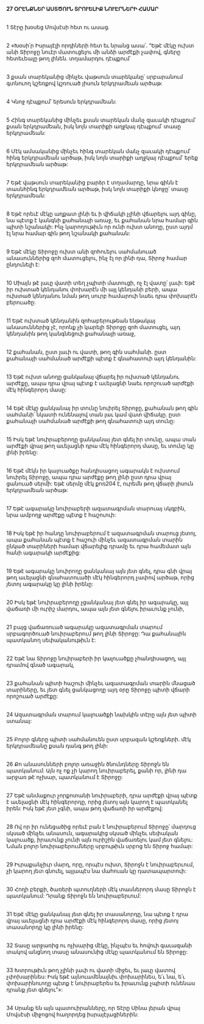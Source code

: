 **27 ՕՐԷՆՔՆԵՐ ԱՍՏԾՈՒՆ ՏՐՈՒԵԼԻՔ ՆՈՒԷՐՆԵՐԻ ՀԱՄԱՐ**

\
1 Տէրը խօսեց Մովսէսի հետ ու ասաց.

\
2 «Խօսի՛ր Իսրայէլի որդիների հետ եւ նրանց ասա՛. “Եթէ մէկը ուխտ անի Տիրոջը նուէր մատուցելու մի անձի արժէքի չափով, գները հետեւեալը թող լինեն. տղամարդու դէպքում՝

\
3 քսան տարեկանից մինչեւ վաթսուն տարեկանը՝ սրբարանում գտնուող կշեռքով կշռուած յիսուն երկդրամեան արծաթ:

\
4 Կնոջ դէպքում՝ երեսուն երկդրամեան:

\
5 Հինգ տարեկանից մինչեւ քսան տարեկան մանչ զաւակի դէպքում՝ քսան երկդրամեան, իսկ նոյն տարիքի աղջկայ դէպքում՝ տասը երկդրամեան:

\
6 Մէկ ամսականից մինչեւ հինգ տարեկան մանչ զաւակի դէպքում՝ հինգ երկդրամեան արծաթ, իսկ նոյն տարիքի աղջկայ դէպքում՝ երեք երկդրամեան արծաթ:

\
7 Եթէ վաթսուն տարեկանից բարձր է տղամարդը, նրա գինն է տասնհինգ երկդրամեան արծաթ, իսկ նոյն տարիքի կնոջը՝ տասը երկդրամեան:

\
8 Եթէ որեւէ մէկը աղքատ լինի եւ ի վիճակի չլինի վճարելու այդ գինը, նա պէտք է կանգնի քահանայի առաջ, եւ քահանան նրա համար գին պիտի նշանակի: Ինչ կարողութիւն որ ունի ուխտ անողը, ըստ այդմ էլ նրա համար գին թող նշանակի քահանան:

\
9 Եթէ մէկը Տիրոջը ուխտ անի զոհուելու սահմանուած անասուններից զոհ մատուցելու, ինչ էլ որ լինի դա, Տիրոջ համար ընդունելի է:

\
10 Միայն թէ լաւը վատի տեղ չպիտի մատուցի, ոչ էլ վատը՝ լաւի: Եթէ իր ուխտած կենդանու փոխարէն մի այլ կենդանի բերի, ապա ուխտած կենդանու նման թող սուրբ համարուի նաեւ դրա փոխարէն բերուածը:

\
11 Եթէ ուխտած կենդանին զոհաբերութեան ենթակայ անասուններից չէ, որոնք չի կարելի Տիրոջը զոհ մատուցել, այդ կենդանին թող կանգնեցուի քահանայի առաջ,

\
12 քահանան, ըստ լաւի ու վատի, թող գին սահմանի. ըստ քահանայի սահմանած արժէքի պէտք է գնահատուի այդ կենդանին:

\
13 Եթէ ուխտ անողը ցանկանայ վճարել իր ուխտած կենդանու արժէքը, ապա դրա վրայ պէտք է աւելացնի նաեւ որոշուած արժէքի մէկ հինգերորդ մասը:

\
14 Եթէ մէկը ցանկանայ իր տունը նուիրել Տիրոջը, քահանան թող գին սահմանի՝ նկատի ունենալով տան լաւ կամ վատ վիճակը. ըստ քահանայի սահմանած արժէքի թող գնահատուի այդ տունը:

\
15 Իսկ եթէ նուիրաբերողը ցանկանայ յետ գնել իր տունը, ապա տան արժէքի վրայ թող աւելացնի դրա մէկ հինգերորդ մասը, եւ տունը կը լինի իրենը:

\
16 Եթէ մէկն իր կալուածքը հանդիսացող ագարակն է ուխտում նուիրել Տիրոջը, ապա դրա արժէքը թող լինի ըստ դրա վրայ ցանուած սերմի: Եթէ սերմը մէկ քոռ204 է, ուրեմն թող վճարի յիսուն երկդրամեան արծաթ:

\
17 Եթէ ագարակը նուիրաբերի ազատագրման տարուայ սկզբին, նրա ամբողջ արժէքը պէտք է հաշուուի:

\
18 Իսկ եթէ իր հանդը նուիրաբերում է ազատագրման տարուց յետոյ, ապա քահանան պէտք է հաշուի մինչեւ ազատագրման տարին ընկած տարիների համար վճարելիք դրամը եւ դրա համեմատ այն հանի ագարակի արժէքից:

\
19 Եթէ ագարակը նուիրողը ցանկանայ այն յետ գնել, դրա գնի վրայ թող աւելացնի գնահատուածի մէկ հինգերորդ չափով արծաթ, որից յետոյ ագարակը կը լինի իրենը:

\
20 Իսկ եթէ նուիրաբերողը չցանկանայ յետ գնել իր ագարակը, այլ վաճառի մի ուրիշ մարդու, ապա այն յետ գնելու իրաւունք չունի,

\
21 բայց վաճառուած ագարակը ազատագրման տարում սրբագործուած նուիրաբերում թող լինի Տիրոջը: Դա քահանային պատկանող սեփականութիւն է:

\
22 Եթէ նա Տիրոջը նուիրաբերի իր կալուածքը չհանդիսացող, այլ դրամով գնած ագարակ,

\
23 քահանան պիտի հաշուի մինչեւ ազատագրման տարին մնացած տարիները, եւ յետ գնել ցանկացողը այդ օրը Տիրոջը պիտի վճարի որոշուած արժէքը:

\
24 Ազատագրման տարում կալուածքի նախկին տէրը այն յետ պիտի ստանայ:

\
25 Բոլոր գները պիտի սահմանուեն ըստ սրբազան կշեռքների. մէկ երկդրամեանը քսան դանգ թող լինի:

\
26 Քո անասունների բոլոր առաջին ծնունդները Տիրոջն են պատկանում: Այն ոչ ոք չի կարող նուիրաբերել, քանի որ, լինի դա արջառ թէ ոչխար, պատկանում է Տիրոջը:

\
27 Եթէ անմաքուր չորքոտանի նուիրաբերի, դրա արժէքի վրայ պէտք է աւելացնի մէկ հինգերորդը, որից յետոյ այն կարող է պատկանել իրեն: Իսկ եթէ յետ չգնի, ապա թող վաճառի իր արժէքով:

\
28 Ով որ իր ունեցածից որեւէ բան է նուիրաբերում Տիրոջը՝ մարդուց սկսած մինչեւ անասուն, ագարակից սկսած մինչեւ սեփական կալուածք, իրաւունք չունի այն ուրիշին վաճառելու կամ յետ գնելու: Նման բոլոր նուիրաբերումները սրբութիւն սրբոց են Տիրոջ համար:

\
29 Իւրաքանչիւր մարդ, որը, որպէս ուխտ, Տիրոջն է նուիրաբերւում, չի կարող յետ գնուել, այլապէս նա մահուան կը դատապարտուի:

\
30 Հողի բերքի, ծառերի պտուղների մէկ տասներորդ մասը Տիրոջն է պատկանում: Դրանք Տիրոջն են նուիրաբերւում:

\
31 Եթէ մէկը ցանկանայ յետ գնել իր տասանորդը, նա պէտք է դրա վրայ աւելացնի դրա արժէքի մէկ հինգերորդ մասը, որից յետոյ տասանորդը կը լինի իրենը:

\
32 Տասը արջառից ու ոչխարից մէկը, ինչպէս եւ հովուի գաւազանի տակով անցնող տասը անասունից մէկը պատկանում են Տիրոջը:

\
33 Խտրութիւն թող չլինի լաւի ու վատի միջեւ, եւ լաւը վատով չփոխարինես: Իսկ եթէ այնուամենայնիւ փոխարինես, ե՛ւ նա, ե՛ւ փոխարինուողը պէտք է նուիրաբերես եւ իրաւունք չպիտի ունենաս դրանք յետ գնելու”»:

\
34 Սրանք են այն պատուիրանները, որ Տէրը Սինա լերան վրայ Մովսէսի միջոցով հաղորդեց իսրայէլացիներին:
